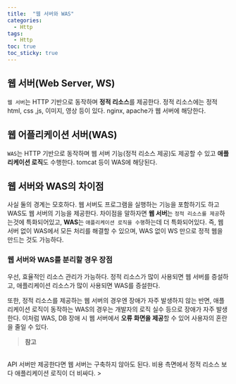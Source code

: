 ```yaml
---
title:  "웹 서버와 WAS"
categories:
  - Http
tags:
  - Http
toc: true
toc_sticky: true
---
```


## 웹 서버(Web Server, WS)

`웹 서버`는 HTTP 기반으로 동작하며 **정적 리소스**를 제공한다. 정적 리소스에는 정적 html, css ,js, 이미지, 영상 등이 있다. nginx, apache가 웹 서버에 해당한다.

## 웹 어플리케이션 서버(WAS)

`WAS`는 HTTP 기반으로 동작하며 웹 서버 기능(정적 리소스 제공)도 제공할 수 있고 **애플리케이션 로직**도 수행한다. tomcat 등이 WAS에 해당된다.

## 웹 서버와 WAS의 차이점

사실 둘의 경계는 모호하다. 웹 서버도 프로그램을 실행하는 기능을 포함하기도 하고 WAS도 웹 서버의 기능을 제공한다. 차이점을 말하자면 **웹 서버**는 `정적 리소스를 제공`하는것에 특화되어있고, **WAS**는 `애플리케이션 로직을 수행`하는데 더 특화되어있다. 즉, 웹 서버 없이 WAS에서 모든 처리를 해결할 수 있으며, WAS 없이 WS 만으로 정적 웹을 만드는 것도 가능하다.

### 웹 서버와 WAS를 분리할 경우 장점

우선, 효율적인 리소스 관리가 가능하다. 정적 리소스가 많이 사용되면 웹 서버를 증설하고, 애플리케이션 리소스가 많이 사용되면 WAS를 증설한다.

또한, 정적 리소스를 제공하는 웹 서버의 경우엔 장애가 자주 발생하지 않는 반면, 애플리케이션 로직이 동작하는 WAS의 경우는 개발자의 로직 실수 등으로 장애가 자주 발생한다. 이처럼 WAS, DB 장애 시 웹 서버에서 **오류 화면을 제공**할 수 있어 사용자의 혼란을 줄일 수 있다.

> **참고** 
<br>
API 서버만 제공한다면 웹 서버는 구축하지 않아도 된다.
비용 측면에서 정적 리소스 보다 애플리케이션 로직이 더 비싸다.
>